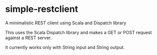 simple-restclient
=================

A minimalistic REST client using Scala and Dispatch library

This uses the Scala Dispatch library and makes a GET or POST request against a REST server. 

It currently works only with String input and String output.
